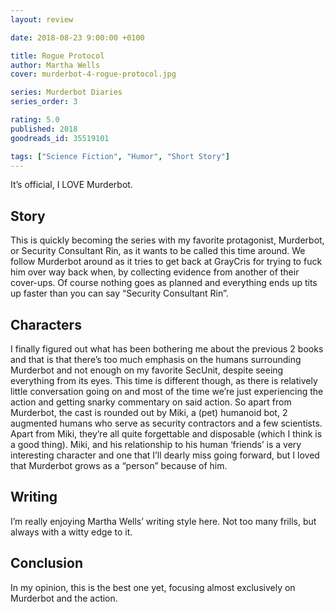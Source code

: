 ```yaml
---
layout: review

date: 2018-08-23 9:00:00 +0100

title: Rogue Protocol
author: Martha Wells
cover: murderbot-4-rogue-protocol.jpg

series: Murderbot Diaries
series_order: 3

rating: 5.0
published: 2018
goodreads_id: 35519101

tags: ["Science Fiction", "Humor", "Short Story"]
---
```


It’s official, I LOVE Murderbot.

<!--more-->

## Story

This is quickly becoming the series with my favorite protagonist, Murderbot, or Security Consultant Rin, as it wants to be called this time around. We follow Murderbot around as it tries to get back at GrayCris for trying to fuck him over way back when, by collecting evidence from another of their cover-ups. Of course nothing goes as planned and everything ends up tits up faster than you can say “Security Consultant Rin”.

## Characters

I finally figured out what has been bothering me about the previous 2 books and that is that there’s too much emphasis on the humans surrounding Murderbot and not enough on my favorite SecUnit, despite seeing everything from its eyes. This time is different though, as there is relatively little conversation going on and most of the time we’re just experiencing the action and getting snarky commentary on said action. So apart from Murderbot, the cast is rounded out by Miki, a (pet) humanoid bot, 2 augmented humans who serve as security contractors and a few scientists. Apart from Miki, they’re all quite forgettable and disposable (which I think is a good thing). Miki, and his relationship to his human ‘friends’ is a very interesting character and one that I’ll dearly miss going forward, but I loved that Murderbot grows as a “person” because of him.

## Writing

I’m really enjoying Martha Wells’ writing style here. Not too many frills, but always with a witty edge to it.

## Conclusion

In my opinion, this is the best one yet, focusing almost exclusively on Murderbot and the action.